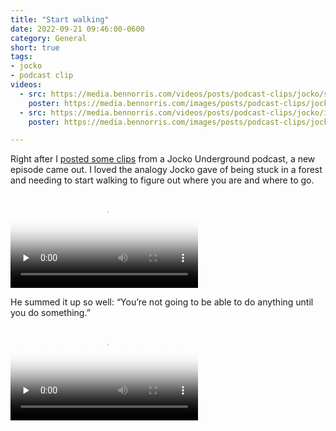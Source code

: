 ```yaml
---
title: "Start walking"
date: 2022-09-21 09:46:00-0600
category: General
short: true
tags:
- jocko
- podcast clip
videos:
  - src: https://media.bennorris.com/videos/posts/podcast-clips/jocko/start-walking.mov
    poster: https://media.bennorris.com/images/posts/podcast-clips/jocko/start-walking.jpg
  - src: https://media.bennorris.com/videos/posts/podcast-clips/jocko/iterative-decision-making.mov
    poster: https://media.bennorris.com/images/posts/podcast-clips/jocko/iterative-decision-making.jpg

---
```


Right after I [posted some clips](https://bennorris.com/2022/09/19/in-your-body) from a Jocko Underground podcast, a new episode came out. I loved the analogy Jocko gave of being stuck in a forest and needing to start walking to figure out where you are and where to go.

<div class="embed-responsive embed-responsive-16by9">
    <video class="embed-responsive-item" controls="controls" playsinline="playsinline" src="https://media.bennorris.com/videos/posts/podcast-clips/jocko/start-walking.mov" poster="https://media.bennorris.com/images/posts/podcast-clips/jocko/start-walking.jpeg" style="background-image:url(https://media.bennorris.com/images/posts/podcast-clips/jocko/start-walking.jpeg);background-size:contain;background-repeat:no-repeat;" preload="none"></video>
</div>

He summed it up so well: “You’re not going to be able to do anything until you do something.”

<div class="embed-responsive embed-responsive-16by9">
    <video class="embed-responsive-item" controls="controls" playsinline="playsinline" src="https://media.bennorris.com/videos/posts/podcast-clips/jocko/iterative-decision-making.mov" poster="https://media.bennorris.com/images/posts/podcast-clips/jocko/iterative-decision-making.jpeg" style="background-image:url(https://media.bennorris.com/images/posts/podcast-clips/jocko/iterative-decision-making.jpeg);background-size:contain;background-repeat:no-repeat;" preload="none"></video>
</div>



